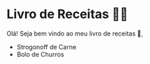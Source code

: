 # Livro de Receitas :man_cook:

Olá! Seja bem vindo ao meu livro de receitas :wave:,

- Strogonoff de Carne
- Bolo de Churros

